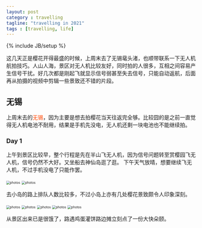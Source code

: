 ```yaml
---
layout: post
category : travelling
tagline: "travelling in 2021"
tags : [travelling, life]
---
```

{% include JB/setup %}

这几天正是樱花开得最盛的时候，上周末去了无锡鼋头渚，也顺带联系一下无人机航拍技巧。人山人海，景区对无人机比较友好，同时拍的人很多，互相之间容易产生信号干扰。好几次都是刚起飞就显示信号弱甚至失去信号，只能自动返航，后面再从拍摄的视频中剪辑一些景致还不错的片段。

## 无锡

<iframedd src="https://www.google.com/maps/embed?pb=!1m18!1m12!1m3!1d221916.73725433362!2d91.0052382527577!3d29.648742025407874!2m3!1f0!2f0!3f0!3m2!1i1024!2i768!4f13.1!3m3!1m2!1s0x376131633a32541d%3A0x931c8eef06f9b800!2z5Lit5Zu96KW_6JeP6Ieq5rK75Yy65ouJ6JCo5biC!5e0!3m2!1szh-CN!2stw!4v1614515913709!5m2!1szh-CN!2stw" width="600" height="450" style="border:0;" allowfullscreen="" loading="lazy"></iframe>

上周末去的<a style="color:#FF4500;text-decoration:none">无锡</a>，因为主要是想去拍樱花当天往返完全够。比较囧的是之前一直觉得无人机电池不耐用，结果是手机先没电，无人机还剩一块电池也不能继续拍。

### Day 1

上午到景区比较早，整个行程是先在半山飞无人机，因为信号问题转至赏樱园飞无人机，信号仍然不大好。又坐船去神仙岛逛了逛。
下午天气放晴，想要继续飞无人机，不过手机没电了只能作罢。

<img src="../../../.././assets/themes/imgs/2021/wuxi/118999778.jpg" style="zoom:60%" alt="photos">

<img src="../../../.././assets/themes/imgs/2021/wuxi/1233111205.jpg" style="zoom:60%" alt="photos">


去小岛的路上排队人数比较多，不过小岛上亦有几处樱花景致颇令人印象深刻。

<img src="../../../.././assets/themes/imgs/2021/wuxi/1799824873.jpg" style="zoom:60%" alt="photos">

<img src="../../../.././assets/themes/imgs/2021/wuxi/1913289560.jpg" style="zoom:60%" alt="photos">

<img src="../../../.././assets/themes/imgs/2021/wuxi/583950560.jpg" style="zoom:60%" alt="photos">



<img src="../../../.././assets/themes/imgs/2021/wuxi/607283644.jpg" style="zoom:60%" alt="photos">

<img src="../../../.././assets/themes/imgs/2021/wuxi/817739977.jpg" style="zoom:60%" alt="photos">





从景区出来已是很饿了，路遇鸡蛋灌饼路边摊立刻点了一份大快朵颐。
